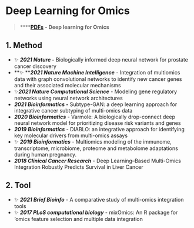 # Deep Learning for Omics

> ****[**PDFs**](https://cloud.tsinghua.edu.cn/d/9553a9a553304ff7b311/?p=%2FDeep%20Learning%20on%20Omics\&mode=list) **- Deep learning for Omics**

## 1. Method

* ✨ _**2021 Nature -**_  Biologically informed deep neural network for prostate cancer discovery
* **✨ **_**2021 Nature Machine Intelligence**_ - Integration of multiomics data with graph convolutional networks to identify new cancer genes and their associated molecular mechanisms
* ✨_**2021 Nature Computational Science**_ -  Modeling gene regulatory networks using neural network architectures
* _**2021 Bioinformatics -**_  Subtype-GAN: a deep learning approach for integrative cancer subtyping of multi-omics data
* _**2020 Bioinformatics**_ - Varmole: A biologically drop-connect deep neural network model for prioritizing disease risk variants and genes
* _**2019 Bioinformatics**_ - DIABLO: an integrative approach for identifying key molecular drivers from multi-omics assays
* ✨ _**2019 Bioinformatics**_ - Multiomics modeling of the immunome, transcriptome, microbiome, proteome and metabolome adaptations during human pregnancy.
* _**2018 Clinical Cancer Research**_ - Deep Learning–Based Multi-Omics Integration Robustly Predicts Survival in Liver Cancer

## 2. Tool

* ✨ _**2021 Brief Bioinfo**_ - A comparative study of multi-omics integration tools
* ✨ _**2017 PLoS computational biology**_ - mixOmics: An R package for ‘omics feature selection and multiple data integration

